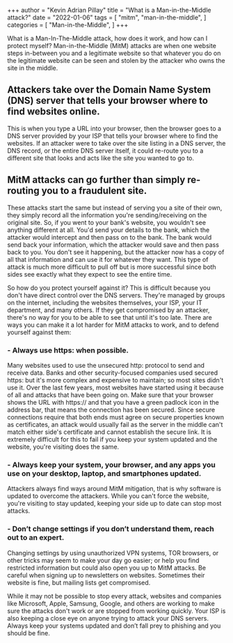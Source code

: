 +++
author = "Kevin Adrian Pillay"
title = "What is a Man-in-the-Middle attack?"
date = "2022-01-06"
tags = [
    "mitm",
    "man-in-the-middle",
]
categories = [
    "Man-in-the-Middle",
]
+++

What is a Man-In-The-Middle attack, how does it work, and how can I protect myself?
Man-in-the-Middle (MitM) attacks are when one website steps in-between you and a legitimate website so that whatever you do on the legitimate website can be seen and stolen by the attacker who owns the site in the middle. 

## Attackers take over the Domain Name System (DNS) server that tells your browser where to find websites online. 

This is when you type a URL into your browser, then the browser goes to a DNS server provided by your ISP that tells your browser where to find the websites. If an attacker were to take over the site listing in a DNS server, the DNS record, or the entire DNS server itself, it could re-route you to a different site that looks and acts like the site you wanted to go to. 
 
## MitM attacks can go further than simply re-routing you to a fraudulent site. 

These attacks start the same but instead of serving you a site of their own, they simply record all the information you're sending/receiving on the original site. So, if you went to your bank's website, you wouldn't see anything different at all. You'd send your details to the bank, which the attacker would intercept and then pass on to the bank. The bank would send back your information, which the attacker would save and then pass back to you. You don't see it happening, but the attacker now has a copy of all that information and can use it for whatever they want. This type of attack is much more difficult to pull off but is more successful since both sides see exactly what they expect to see the entire time.

So how do you protect yourself against it? This is difficult because you don't have direct control over the DNS servers. They're managed by groups on the internet, including the websites themselves, your ISP, your IT department, and many others. If they get compromised by an attacker, there's no way for you to be able to see that until it's too late. There are ways you can make it a lot harder for MitM attacks to work, and to defend yourself against them:

### - Always use https: when possible. 

Many websites used to use the unsecured http: protocol to send and receive data. Banks and other security-focused companies used secured https: but it's more complex and expensive to maintain; so most sites didn't use it. Over the last few years, most websites have started using it because of all and attacks that have been going on. Make sure that your browser shows the URL with https:// and that you have a green padlock icon in the address bar, that means the connection has been secured. Since secure connections require that both ends must agree on secure properties known as certificates, an attack would usually fail as the server in the middle can't match either side's certificate and cannot establish the secure link. It is extremely difficult for this to fail if you keep your system updated and the website, you're visiting does the same.
 
### - Always keep your system, your browser, and any apps you use on your desktop, laptop, and smartphones updated. 

Attackers always find ways around MitM mitigation, that is why software is updated to overcome the attackers. While you can't force the website, you're visiting to stay updated, keeping your side up to date can stop most attacks.
 
### - Don’t change settings if you don’t understand them, reach out to an expert. 

Changing settings by using unauthorized VPN systems, TOR browsers, or other tricks may seem to make your day go easier; or help you find restricted information but could also open you up to MitM attacks. Be careful when signing up to newsletters on websites. Sometimes their website is fine, but mailing lists get compromised. 

While it may not be possible to stop every attack, websites and companies like Microsoft, Apple, Samsung, Google, and others are working to make sure the attacks don't work or are stopped from working quickly. Your ISP is also keeping a close eye on anyone trying to attack your DNS servers. Always keep your systems updated and don’t fall prey to phishing and you should be fine.
